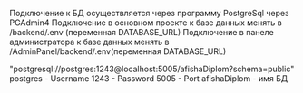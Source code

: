 
Подключение к БД осуществляется через программу PostgreSql через PGAdmin4
Подключение в основном проекте к базе данных менять в /backend/.env (переменная DATABASE_URL)
Подключение в панеле администратора к базе данных менять в /AdminPanel/backend/.env(переменная DATABASE_URL)

"postgresql://postgres:1243@localhost:5005/afishaDiplom?schema=public"
postgres - Username 
1243 - Password 
5005 - Port 
afishaDiplom - имя БД